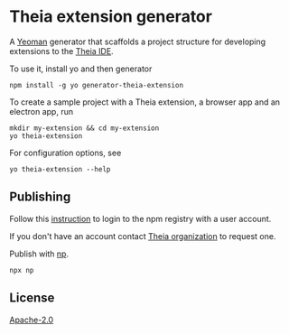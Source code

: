 # Theia extension generator
A [Yeoman](yeoman.io) generator that scaffolds a project structure for developing extensions to the [Theia IDE](https://github.com/theia-ide/theia).

To use it, install yo and then generator

```
npm install -g yo generator-theia-extension
```

To create a sample project with a Theia extension, a browser app and an electron app, run

```
mkdir my-extension && cd my-extension
yo theia-extension
```

For configuration options, see
```
yo theia-extension --help 
```

## Publishing

Follow this [instruction](https://docs.npmjs.com/cli/adduser) to login to the npm registry with a user account.

If you don't have an account contact [Theia organization](https://www.npmjs.com/~theia) to request one.

Publish with [np](https://github.com/sindresorhus/np#np--).

    npx np

## License

[Apache-2.0](LICENSE)
